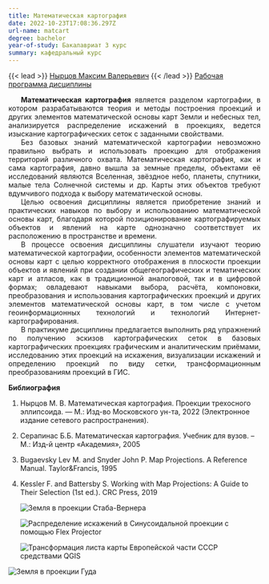 ```yaml
---
title: Математическая картография
date: 2022-10-23T17:08:36.297Z
url-name: matcart
degree: bachelor
year-of-study: Бакалавриат 3 курс
summary: кафедральный курс
---
```

{{< lead >}} [Нырцов Максим Валерьевич](../../../about/staff/nyrtsov) {{< /lead >}}
[Рабочая программа дисциплины](https://disk.yandex.ru/i/n7mAtbvISkC0ww)
<div style="text-align: justify; text-indent: 25px;">
<b>Математическая картография</b> является разделом картографии, в котором разрабатываются теория и методы построения проекций и других элементов математической основы карт Земли и небесных тел, анализируется распределение искажений в проекциях, ведется изыскание картографических сеток с заданными свойствами.  </div> 
<div style="text-align: justify; text-indent: 25px;">
Без базовых знаний математической картографии невозможно правильно выбрать и использовать проекцию для отображения территорий различного охвата. Математическая картография, как и сама картография, давно вышла за земные пределы, объектами её исследований являются Вселенная, звёздное небо, планеты, спутники, малые тела Солнечной системы и др. Карты этих объектов требуют вдумчивого подхода к выбору математической основы.   </div>
<div style="text-align: justify; text-indent: 25px;">
Целью освоения дисциплины является приобретение знаний и практических навыков по выбору и использованию математической основы карт, благодаря которой позиционирование картографируемых объектов и явлений на карте однозначно соответствует их расположению в пространстве и времени.   </div>
<div style="text-align: justify; text-indent: 25px;">
В процессе освоения дисциплины слушатели изучают теорию математической картографии, особенности элементов математической основы карт с целью корректного отображения в плоскости проекции объектов и явлений при создании общегеографических и тематических карт и атласов, как в традиционной аналоговой, так и в цифровой формах; овладевают навыками выбора, расчёта, компоновки, преобразования и использования картографических проекций и других элементов математической основы карт, в том числе с учетом геоинформационных технологий и технологий Интернет-картографирования.  </div> 
<div style="text-align: justify; text-indent: 25px;">
В практикуме дисциплины предлагается выполнить ряд упражнений по получению эскизов картографических сеток в базовых картографических проекциях графическим и аналитическим приёмами, исследованию этих проекций на искажения, визуализации искажений и определению проекций по виду сетки, трансформационным преобразованиям проекций в ГИС. </div>



**Библиография**

1. Нырцов М. В. Математическая картография. Проекции трехосного эллипсоида. — М.: Изд-во Московского ун-та, 2022 (Электронное издание сетевого распространения).
2. Серапинас Б.Б. Математическая картография. Учебник для вузов. – М.: Изд-й центр «Академия», 2005
3. Bugaevsky Lev M. and Snyder John P. Map Projections. A Reference Manual. Taylor&Francis, 1995
4. Kessler F. and Battersby S. Working with Map Projections: A Guide to Their Selection (1st ed.). CRC Press, 2019

   ![Земля в проекции Стаба-Вернера](img/matcart1.jpg "Земля в проекции Стаба-Вернера")

   ![Распределение искажений в Синусоидальной проекции с помощью Flex Projector](img/matcart2.jpg "Распределение искажений в Синусоидальной проекции с помощью Flex Projector")

   ![Трансформация листа карты Европейской части СССР средствами QGIS](img/matcart3.jpg "Трансформация листа карты Европейской части СССР средствами QGIS")

![Земля в проекции Гуда](img/matcart4.jpg "Земля в проекции Гуда")